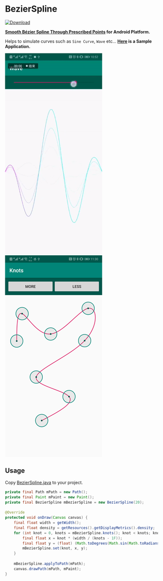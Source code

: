 # BezierSpline

[![Download](https://api.bintray.com/packages/xujiaao/android/bezier-spline/images/download.svg)](https://bintray.com/xujiaao/android/bezier-spline/_latestVersion)

**[Smooth Bézier Spline Through Prescribed Points](https://www.particleincell.com/2012/bezier-splines/) for Android Platform.**

Helps to simulate curves such as `Sine Curve`, `Wave` etc... **[Here](https://github.com/xujiaao/BezierSpline/releases/latest) is a Sample Application.**

![Screenshot - Wave](docs/wave.gif)  ![Screenshot - Knots](docs/knots.jpg)

## Usage

Copy [BezierSpline.java](bezier-spline/src/main/java/com/xujiaao/android/bezier/spline/BezierSpline.java) to your project.

````java
private final Path mPath = new Path();
private final Paint mPaint = new Paint();
private final BezierSpline mBezierSpline = new BezierSpline(20);

@Override
protected void onDraw(Canvas canvas) {
    final float width = getWidth();
    final float density = getResources().getDisplayMetrics().density;
    for (int knot = 0, knots = mBezierSpline.knots(); knot < knots; knot++) {
        final float x = knot * (width / (knots - 1F));
        final float y = (float) (Math.toDegrees(Math.sin(Math.toRadians(x / density))) * density);
        mBezierSpline.set(knot, x, y);
    }

    mBezierSpline.applyToPath(mPath);
    canvas.drawPath(mPath, mPaint);
}
````
